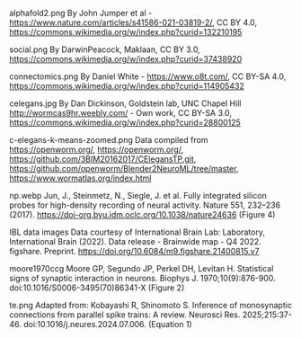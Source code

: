 alphafold2.png
By John Jumper et al - https://www.nature.com/articles/s41586-021-03819-2/, CC BY 4.0, https://commons.wikimedia.org/w/index.php?curid=132210195

social.png
By DarwinPeacock, Maklaan, CC BY 3.0, https://commons.wikimedia.org/w/index.php?curid=37438920

connectomics.png
By Daniel White - https://www.o8t.com/, CC BY-SA 4.0, https://commons.wikimedia.org/w/index.php?curid=114905432

celegans.jpg
By Dan Dickinson, Goldstein lab, UNC Chapel Hill http://wormcas9hr.weebly.com/ - Own work, CC BY-SA 3.0, https://commons.wikimedia.org/w/index.php?curid=28800125

c-elegans-k-means-zoomed.png
Data compiled from https://openworm.org/, https://openworm.org/, https://github.com/3BIM20162017/CElegansTP.git, https://github.com/openworm/Blender2NeuroML/tree/master, https://www.wormatlas.org/index.html

np.webp
Jun, J., Steinmetz, N., Siegle, J. et al. Fully integrated silicon probes for high-density recording of neural activity. Nature 551, 232–236 (2017). https://doi-org.byu.idm.oclc.org/10.1038/nature24636 (Figure 4)

IBL data images
Data courtesy of International Brain Lab: Laboratory, International Brain (2022). Data release - Brainwide map - Q4 2022. figshare. Preprint. https://doi.org/10.6084/m9.figshare.21400815.v7

moore1970ccg
Moore GP, Segundo JP, Perkel DH, Levitan H. Statistical signs of synaptic interaction in neurons. Biophys J. 1970;10(9):876-900. doi:10.1016/S0006-3495(70)86341-X (Figure 2)

te.png
Adapted from: Kobayashi R, Shinomoto S. Inference of monosynaptic connections from parallel spike trains: A review. Neurosci Res. 2025;215:37-46. doi:10.1016/j.neures.2024.07.006. (Equation 1)



